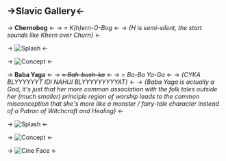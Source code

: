 ## ->Slavic Gallery<-

 -> **Chernobog** <-
 -> = *K(h)ern-O-Bog* <-
 -> *{H is semi-silent, the start sounds like Khern over Churn}* <-

 -> ![Splash](https://files.catbox.moe/phejff.jpg) <-

 -> ![Concept](https://files.catbox.moe/fck7l2.jpg) <-

 -> **Baba Yaga** <-
 -> ~~= *Bah-bush-ka*~~ <-
 -> = *Ba-Ba Ya-Ga* <-
 -> *{CYKA BLYYYYYYT IDI NAHUI BLYYYYYYYYYAT}* <-
 -> *{Baba Yaga is actually a God, it's just that her more common association with the folk tales outside her (much smaller) principle region of worship leads to the common misconception that she's more like a monster / fairy-tale character instead of a Patron of Witchcraft and Healing}* <-

 -> ![Splash](https://files.catbox.moe/pqouwq.jpg) <-

 -> ![Concept](https://files.catbox.moe/wjjnkt.jpg) <-

 -> ![Cine Face](https://files.catbox.moe/sg0ddz.jpg) <-

